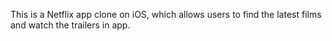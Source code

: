 This is a Netflix app clone on iOS, which allows users to find the latest films and watch the trailers in app. 
